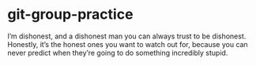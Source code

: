 # git-group-practice

I’m dishonest, and a dishonest man you can always trust to be dishonest. Honestly, it’s the honest ones you want to watch out for, because you can never predict when they’re going to do something incredibly stupid.

